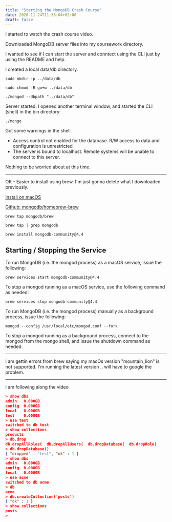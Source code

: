 ```yaml
---
title: "Starting the MongoDB Crash Course"
date: 2020-11-24T11:38:04+02:00
draft: false
---
```


I started to watch the crash course video. 

Downloaded MongoDB server files into my coursework directory.

I wanted to see if I can start the server and conntect using the CLI just by using the README and help.

I created a local data/db directory.

```
sudo mkdir -p ../data/db

sudo chmod -R go+w ../data/db

./mongod --dbpath "../data/db"

```

Server started. I opened another terminal window, and started the CLI (shell) in the bin directory:

```
./mongo
```

Got some warnings in the shell.
- Access control not enabled for the database. R/W access to data and configuration is unrestricted
- The server is bound to localhost. Remote systems will be unable to connect to this server.

Nothing to be worried about at this time.

---

OK - Easier to install using brew. I'm just gonna delete what I downloaded previously.

[Install on macOS](https://docs.mongodb.com/manual/tutorial/install-mongodb-on-os-x/#install-mongodb-community-edition)

[Github: mongodb/homebrew-brew ](https://github.com/mongodb/homebrew-brew)

```
brew tap mongodb/brew

brew tap | grep mongodb

brew install mongodb-community@4.4
```

## Starting / Stopping the Service

To run MongoDB (i.e. the mongod process) as a macOS service, issue the following:

```
brew services start mongodb-community@4.4
```

To stop a mongod running as a macOS service, use the following command as needed:

```brew services stop mongodb-community@4.4```

To run MongoDB (i.e. the mongod process) manually as a background process, issue the following:

```mongod --config /usr/local/etc/mongod.conf --fork```

To stop a mongod running as a background process, connect to the mongod from the mongo shell, and issue the shutdown command as needed.

---

I am gettin errors from brew saying my macOs version "mountain_lion" is not supported. I'm running the latest version .. will have to google the problem.


---

I am following along the video

``` json
> show dbs
admin   0.000GB
config  0.000GB
local   0.000GB
test    0.000GB
> use test
switched to db test
> show collections
products
> db.drop
db.dropAllRoles(  db.dropAllUsers(  db.dropDatabase(  db.dropRole(      db.dropUser(
> db.dropDatabase()
{ "dropped" : "test", "ok" : 1 }
> show dbs
admin   0.000GB
config  0.000GB
local   0.000GB
> use acme
switched to db acme
> db
acme
> db.createCollection('posts')
{ "ok" : 1 }
> show collections
posts
> 
```